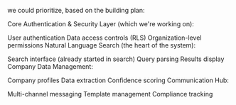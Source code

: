 we could prioritize, based on the building plan:

Core Authentication & Security Layer (which we're working on):

User authentication
Data access controls (RLS)
Organization-level permissions
Natural Language Search (the heart of the system):

Search interface (already started in search)
Query parsing
Results display
Company Data Management:

Company profiles
Data extraction
Confidence scoring
Communication Hub:

Multi-channel messaging
Template management
Compliance tracking